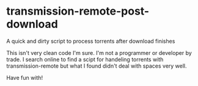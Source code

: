 # transmission-remote-post-download
A quick and dirty script to process torrents after download finishes

This isn't very clean code I'm sure. I'm not a programmer or developer by trade. I search online to find a scipt for 
handeling torrents with transmission-remote but what I found didn't deal with spaces very well.

Have fun with!
